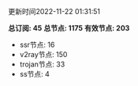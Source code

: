 更新时间2022-11-22 01:31:51

**总订阅: 45**
**总节点: 1175**
**有效节点: 203**
- ssr节点: 16
- v2ray节点: 150
- trojan节点: 33
- ss节点: 4
